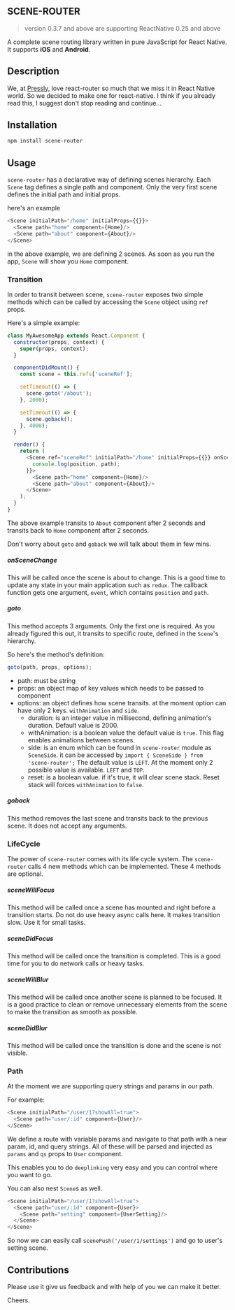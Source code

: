 ## SCENE-ROUTER

> version 0.3.7 and above are supporting ReactNative 0.25 and above

A complete scene routing library written in pure JavaScript for React Native. It supports **iOS** and **Android**.

## Description
We, at [Pressly](https://pressly.com), love react-router so much that we miss it in React Native world. So we decided to make one for react-native. I think if you already read this, I suggest don't stop reading and continue...

## Installation

```bash
npm install scene-router
```

## Usage

`scene-router` has a declarative way of defining scenes hierarchy. Each `Scene` tag defines a single path and component. Only the very first scene defines the initial path and initial props.

here's an example

```js
<Scene initialPath="/home" initialProps={{}}>
  <Scene path="home" component={Home}/>
  <Scene path="about" component={About}/>
</Scene>
```

in the above example, we are defining 2 scenes. As soon as you run the app, `Scene` will show you `Home` component.

### Transition

In order to transit between scene, `scene-router` exposes two simple methods which can be called by accessing the `Scene` object using `ref` props.

Here's a simple example:

```js
class MyAwesomeApp extends React.Component {
  constructor(props, context) {
    super(props, context);
  }

  componentDidMount() {
    const scene = this.refs['sceneRef'];

    setTimeout(() => {
      scene.goto('/about');
    }, 2000);

    setTimeout(() => {
      scene.goback();
    }, 4000);
  }

  render() {
    return (
      <Scene ref="sceneRef" initialPath="/home" initialProps={{}} onSceneChange={({position, path}) => {
        console.log(position, path);
      }}>
        <Scene path="home" component={Home}/>
        <Scene path="about" component={About}/>
      </Scene>
    );
  }
}
```

The above example transits to `About` component after 2 seconds and transits back to `Home` component after 2 seconds.

Don't worry about `goto` and `goback` we will talk about them in few mins.

##### onSceneChange

This will be called once the scene is about to change. This is a good time to update any state in your main application such as `redux`. The callback function gets one argument, `event`, which contains `position` and `path`.

##### goto

This method accepts 3 arguments. Only the first one is required. As you already figured this out, it transits to specific route, defined in the `Scene`'s
hierarchy.

So here's the method's definition:

```js
goto(path, props, options);
```

- path: must be string
- props: an object map of key values which needs to be passed to component
- options: an object defines how scene transits. at the moment option can have only 2 keys. `withAnimation` and `side`.
  - duration: is an integer value in millisecond, defining animation's duration. Default value is 2000.
  - withAnimation: is a boolean value the default value is `true`. This flag enables animations between scenes.
  - side: is an enum which can be found in `scene-router` module as `SceneSide`. it can be accessed by `import { SceneSide } from 'scene-router';` The default value is `LEFT`. At the moment only 2 possible value is available. `LEFT` and `TOP`.
  - reset: is a boolean value. if it's true, it will clear scene stack. Reset stack will forces `withAnimation` to `false`.


##### goback

This method removes the last scene and transits back to the previous scene. It does not accept any arguments.

### LifeCycle

The power of `scene-router` comes with its life cycle system. The `scene-router` calls 4 new methods which can be implemented. These 4 methods are optional.

##### sceneWillFocus

This method will be called once a scene has mounted and right before a transition starts. Do not do use heavy async calls here. It makes transition slow. Use it for small tasks.

##### sceneDidFocus

This method will be called once the transition is completed. This is a good time for you to do network calls or heavy tasks.

##### sceneWillBlur

This method will be called once another scene is planned to be focused. It is a good practice to clean or remove unnecessary elements from the scene to make the transition as smooth as possible.

##### sceneDidBlur

This method will be called once the transition is done and the scene is not visible.


### Path

At the moment we are supporting query strings and params in our path.

For example:

```js
<Scene initialPath="/user/1?showAll=true">
  <Scene path="user/:id" component={User}/>
</Scene>
```

We define a route with variable params and navigate to that path with a new param, id, and query strings. All of these will be parsed and injected as `params` and `qs` props to `User` component.

This enables you to do `deeplinking` very easy and you can control where you want to go.


You can also nest `Scene`s as well.

```js
<Scene initialPath="/user/1?showAll=true">
  <Scene path="user/:id" component={User}>
    <Scene path="setting" component={UserSetting}/>
  </Scene>
</Scene>
```

So now we can easily call `scenePush('/user/1/settings')` and go to user's setting scene.


## Contributions

Please use it give us feedback and with help of you we can make it better.

Cheers.
